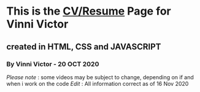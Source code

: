# This is the [CV/Resume](http://vicvinni.github.io) Page for Vinni Victor


## created in HTML, CSS and JAVASCRIPT 

### By Vinni Victor - 20 OCT 2020

_Please note_ : some videos may be subject to change, depending on if and when i work on the code 
_Edit_ : All information correct as of 16 Nov 2020
